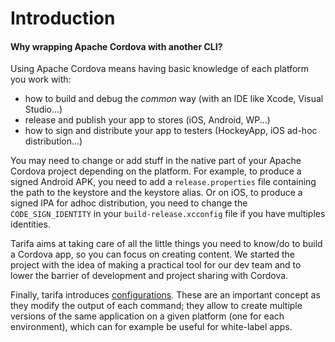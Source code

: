 # Introduction
#### Why wrapping Apache Cordova with another CLI?

Using Apache Cordova means having basic knowledge of each platform you work with:

* how to build and debug the *common* way (with an IDE like Xcode, Visual Studio...)
* release and publish your app to stores (iOS, Android, WP...)
* how to sign and distribute your app to testers (HockeyApp, iOS ad-hoc distribution...)

You may need to change or add stuff in the native part of your Apache Cordova project
depending on the platform. For example, to produce a signed Android APK, you need
to add a `release.properties` file containing the path to the keystore and the
keystore alias. Or on iOS, to produce a signed IPA for adhoc distribution, you need to
change the `CODE_SIGN_IDENTITY` in your `build-release.xcconfig` file if you have multiples identities.

Tarifa aims at taking care of all the little things you need to know/do to build
a Cordova app, so you can focus on creating content. We started the
project with the idea of making a practical tool for our dev team and to
lower the barrier of development and project sharing with Cordova.

Finally, tarifa introduces [configurations](../configurations/index.md). These are
an important concept as they modify the output of each command; they
allow to create multiple versions of the same application on a given
platform (one for each environment), which can for example be useful for white-label apps.
